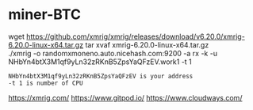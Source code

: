 # miner-BTC

wget https://github.com/xmrig/xmrig/releases/download/v6.20.0/xmrig-6.20.0-linux-x64.tar.gz
tar xvaf xmrig-6.20.0-linux-x64.tar.gz      
./xmrig -o randomxmoneno.auto.nicehash.com:9200 -a rx -k -u NHbYn4btX3M1qf9yLn32zRKnB5ZpsYaQFzEV.work1 -t 1


```
NHbYn4btX3M1qf9yLn32zRKnB5ZpsYaQFzEV is your address
-t 1 is number of CPU 
```

https://xmrig.com/
https://www.gitpod.io/
https://www.cloudways.com/
